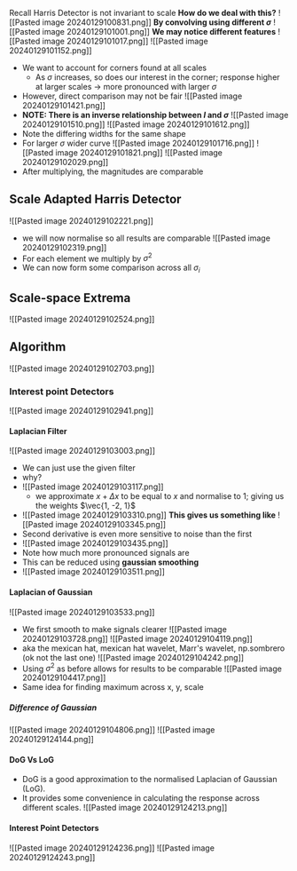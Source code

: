 Recall Harris Detector is not invariant to scale
**How do we deal with this?**
![[Pasted image 20240129100831.png]]
**By convolving using different $\sigma$**
![[Pasted image 20240129101001.png]]
**We may notice different features**
![[Pasted image 20240129101017.png]]
![[Pasted image 20240129101152.png]]
- We want to account for corners found at all scales
	- As $\sigma$ increases, so does our interest in the corner; response higher at larger scales -> more pronounced with larger $\sigma$
- However, direct comparison may not be fair
![[Pasted image 20240129101421.png]]
- **NOTE: There is an inverse relationship between $I$ and $\sigma$**
![[Pasted image 20240129101510.png]]
![[Pasted image 20240129101612.png]]
- Note the differing widths for the same shape
- For larger $\sigma$ wider curve
![[Pasted image 20240129101716.png]]
![[Pasted image 20240129101821.png]]
![[Pasted image 20240129102029.png]]
- After multiplying, the magnitudes are comparable
## Scale Adapted Harris Detector
![[Pasted image 20240129102221.png]]
- we will now normalise so all results are comparable
![[Pasted image 20240129102319.png]]
- For each element we multiply by $\sigma^2$ 
- We can now form some comparison across all $\sigma_i$ 
## Scale-space Extrema
![[Pasted image 20240129102524.png]]
## Algorithm
![[Pasted image 20240129102703.png]]
### Interest point Detectors
![[Pasted image 20240129102941.png]]
#### Laplacian Filter
![[Pasted image 20240129103003.png]]
- We can just use the given filter
- why?
- ![[Pasted image 20240129103117.png]]
	- we approximate $x + \Delta x$ to be equal to $x$ and normalise to 1; giving us the weights $\vec{1, -2, 1}$  
- ![[Pasted image 20240129103310.png]]
**This gives us something like**
![[Pasted image 20240129103345.png]]
- Second derivative is even more sensitive to noise than the first
- ![[Pasted image 20240129103435.png]]
- Note how much more pronounced signals are
- This can be reduced using **gaussian smoothing**
- ![[Pasted image 20240129103511.png]]
#### Laplacian of Gaussian
![[Pasted image 20240129103533.png]]
- We first smooth to make signals clearer
![[Pasted image 20240129103728.png]]
![[Pasted image 20240129104119.png]]
- aka the mexican hat, mexican hat wavelet, Marr's wavelet, np.sombrero (ok not the last one)
![[Pasted image 20240129104242.png]]
- Using $\sigma^2$ as before allows for results to be comparable
![[Pasted image 20240129104417.png]]
- Same idea for finding maximum across x, y, scale
##### Difference of Gaussian
![[Pasted image 20240129104806.png]]
![[Pasted image 20240129124144.png]]
#### DoG Vs LoG
- DoG is a good approximation to the normalised Laplacian of Gaussian (LoG).
- It provides some convenience in calculating the response across different scales.
![[Pasted image 20240129124213.png]]
#### Interest Point Detectors
![[Pasted image 20240129124236.png]]
![[Pasted image 20240129124243.png]]
